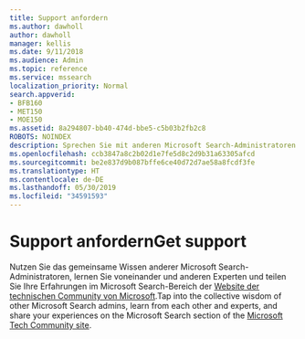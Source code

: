 ```yaml
---
title: Support anfordern
ms.author: dawholl
author: dawholl
manager: kellis
ms.date: 9/11/2018
ms.audience: Admin
ms.topic: reference
ms.service: mssearch
localization_priority: Normal
search.appverid:
- BFB160
- MET150
- MOE150
ms.assetid: 8a294807-bb40-474d-bbe5-c5b03b2fb2c8
ROBOTS: NOINDEX
description: Sprechen Sie mit anderen Microsoft Search-Administratoren und -Experten in der technischen Community.
ms.openlocfilehash: ccb3847a8c2b02d1e7fe5d8c2d9b31a63305afcd
ms.sourcegitcommit: be2e837d9b087bffe6ce40d72d7ae58a8fcdf3fe
ms.translationtype: HT
ms.contentlocale: de-DE
ms.lasthandoff: 05/30/2019
ms.locfileid: "34591593"
---
```

# <a name="get-support"></a><span data-ttu-id="cf9a3-103">Support anfordern</span><span class="sxs-lookup"><span data-stu-id="cf9a3-103">Get support</span></span>

<span data-ttu-id="cf9a3-104">Nutzen Sie das gemeinsame Wissen anderer Microsoft Search-Administratoren, lernen Sie voneinander und anderen Experten und teilen Sie Ihre Erfahrungen im Microsoft Search-Bereich der [Website der technischen Community von Microsoft](https://techcommunity.microsoft.com/t5/Microsoft-Search/ct-p/MicrosoftSearch).</span><span class="sxs-lookup"><span data-stu-id="cf9a3-104">Tap into the collective wisdom of other Microsoft Search admins, learn from each other and experts, and share your experiences on the Microsoft Search section of the [Microsoft Tech Community site](https://techcommunity.microsoft.com/t5/Microsoft-Search/ct-p/MicrosoftSearch).</span></span>

  

